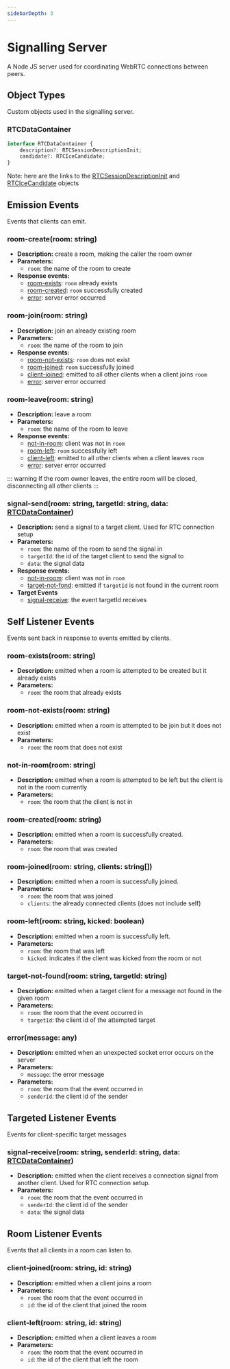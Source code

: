 ```yaml
---
sidebarDepth: 3
---
```


# Signalling Server

A Node JS server used for coordinating WebRTC connections between peers.

## Object Types

Custom objects used in the signalling server.

### RTCDataContainer <!-- rtc-data-container -->
``` ts
interface RTCDataContainer {
    description?: RTCSessionDescriptionInit;
    candidate?: RTCIceCandidate;
}
```

Note: here are the links to the [RTCSessionDescriptionInit](http://html5index.org/WebRTC%20-%20RTCSessionDescriptionInit.html) and [RTCIceCandidate](https://developer.mozilla.org/en-US/docs/Web/API/RTCIceCandidate) objects

## Emission Events

Events that clients can emit.

### room-create(room: string) <!-- room-create -->
* **Description:** create a room, making the caller the room owner
* **Parameters:**
    * `room`: the name of the room to create
* **Response events:**
    * [room-exists](#room-exists): `room` already exists
    * [room-created](#room-created): `room` successfully created
    * [error](#error): server error occurred

### room-join(room: string) <!-- room-join -->
* **Description:** join an already existing room
* **Parameters:**
    * `room`: the name of the room to join
* **Response events:**
    * [room-not-exists](#room-not-exists): `room` does not exist
    * [room-joined](#room-joined): `room` successfully joined
    * [client-joined](#client-join): emitted to all other clients when a client joins `room`
    * [error](#error): server error occurred

### room-leave(room: string) <!-- room-leave -->
* **Description:** leave a room
* **Parameters:**
    * `room`: the name of the room to leave
* **Response events:**
    * [not-in-room](#not-in-room): client was not in `room`
    * [room-left](#room-left): `room` successfully left
    * [client-left](#client-left): emitted to all other clients when a client leaves `room`
    * [error](#error): server error occurred

::: warning
If the room owner leaves, the entire room will be closed, disconnecting all other clients
:::

### signal-send(room: string, targetId: string, data: [RTCDataContainer](#rtc-data-container)) <!-- signalling-send -->
* **Description:** send a signal to a target client. Used for RTC connection setup
* **Parameters:**
    * `room`: the name of the room to send the signal in
    * `targetId`: the id of the target client to send the signal to
    * `data`: the signal data
* **Response events:**
    * [not-in-room](#not-in-room): client was not in `room`
    * [target-not-fond](#target-not-found): emitted if `targetId` is not found in the current room
* **Target Events**
    * [signal-receive](#signal-receive): the event targetId receives



## Self Listener Events

Events sent back in response to events emitted by clients.

### room-exists(room: string) <!-- room-exists -->
* **Description:** emitted when a room is attempted to be created but it already exists
* **Parameters:**
    * `room`: the room that already exists

### room-not-exists(room: string) <!-- room-not-exists -->
* **Description:** emitted when a room is attempted to be join but it does not exist
* **Parameters:**
    * `room`: the room that does not exist

### not-in-room(room: string) <!-- room-not-exists -->
* **Description:** emitted when a room is attempted to be left but the client is not in the room currently
* **Parameters:**
    * `room`: the room that the client is not in

### room-created(room: string) <!-- room-created -->
* **Description:** emitted when a room is successfully created.
* **Parameters:**
    * `room`: the room that was created

### room-joined(room: string, clients: string[]) <!-- room-joined -->
* **Description:** emitted when a room is successfully joined.
* **Parameters:**
    * `room`: the room that was joined
    * `clients`: the already connected clients (does not include self)

### room-left(room: string, kicked: boolean) <!-- room-left -->
* **Description:** emitted when a room is successfully left.
* **Parameters:**
    * `room`: the room that was left
    * `kicked`: indicates if the client was kicked from the room or not

### target-not-found(room: string, targetId: string) <!-- target-not-found -->
* **Description:** emitted when a target client for a message not found in the given room
* **Parameters:**
    * `room`: the room that the event occurred in
    * `targetId`: the client id of the attempted target

### error(message: any) <!-- error -->
* **Description:** emitted when an unexpected socket error occurs on the server
* **Parameters:**
    * `message`: the error message
* **Parameters:**
    * `room`: the room that the event occurred in
    * `senderId`: the client id of the sender

## Targeted Listener Events

Events for client-specific target messages

### signal-receive(room: string, senderId: string, data: [RTCDataContainer](#rtc-data-container)) <!-- signal-receive -->
* **Description:** emitted when the client receives a connection signal from another client. Used for RTC connection setup.
* **Parameters:**
    * `room`: the room that the event occurred in
    * `senderId`: the client id of the sender
    * `data`: the signal data


## Room Listener Events

Events that all clients in a room can listen to.

### client-joined(room: string, id: string) <!-- client-joined -->
* **Description:** emitted when a client joins a room
* **Parameters:**
    * `room`: the room that the event occurred in
    * `id`: the id of the client that joined the room

### client-left(room: string, id: string) <!-- client-left -->
* **Description:** emitted when a client leaves a room
* **Parameters:**
    * `room`: the room that the event occurred in
    * `id`: the id of the client that left the room